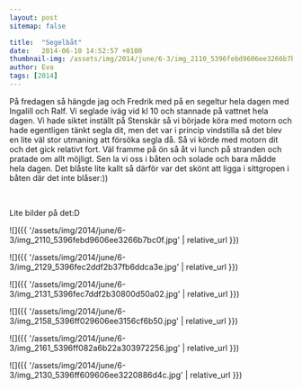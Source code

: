 ```yaml
---
layout: post
sitemap: false

title:  "Segelbåt"
date:   2014-06-10 14:52:57 +0100
thumbnail-img: /assets/img/2014/june/6-3/img_2110_5396febd9606ee3266b7bc0f.jpg
author: Eva
tags: [2014]
---
```


På fredagen så hängde jag och Fredrik med på en segeltur hela dagen med Ingalill och Ralf. Vi seglade iväg vid kl 10 och stannade på vattnet hela dagen. Vi hade siktet inställt på Stenskär så vi började köra med motorn och hade egentligen tänkt segla dit, men det var i princip vindstilla så det blev en lite väl stor utmaning att försöka segla då. Så vi körde med motorn dit och det gick relativt fort. Väl framme på ön så åt vi lunch på stranden och pratade om allt möjligt. Sen la vi oss i båten och solade och bara mådde hela dagen. Det blåste lite kallt så därför var det skönt att ligga i sittgropen i båten där det inte blåser:))




 




Lite bilder på det:D

![]({{ '/assets/img/2014/june/6-3/img_2110_5396febd9606ee3266b7bc0f.jpg'  | relative_url }})

![]({{ '/assets/img/2014/june/6-3/img_2129_5396fec2ddf2b37fb6ddca3e.jpg'  | relative_url }})

![]({{ '/assets/img/2014/june/6-3/img_2131_5396fec7ddf2b30800d50a02.jpg'  | relative_url }})

![]({{ '/assets/img/2014/june/6-3/img_2158_5396ff029606ee3156cf6b50.jpg'  | relative_url }})

![]({{ '/assets/img/2014/june/6-3/img_2161_5396ff082a6b22a303972256.jpg'  | relative_url }})

![]({{ '/assets/img/2014/june/6-3/img_2130_5396ff609606ee3220886d4c.jpg'  | relative_url }})

